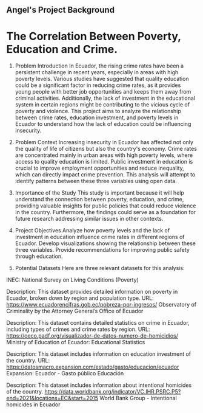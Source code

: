 ## Angel's Project Background
# The Correlation Between Poverty, Education and Crime. 

1. Problem Introduction
In Ecuador, the rising crime rates have been a persistent challenge in recent years, especially in areas with high poverty levels. Various studies have suggested that quality education could be a significant factor in reducing crime rates, as it provides young people with better job opportunities and keeps them away from criminal activities. Additionally, the lack of investment in the educational system in certain regions might be contributing to the vicious cycle of poverty and violence. This project aims to analyze the relationship between crime rates, education investment, and poverty levels in Ecuador to understand how the lack of education could be influencing insecurity.

2. Problem Context
Increasing insecurity in Ecuador has affected not only the quality of life of citizens but also the country's economy. Crime rates are concentrated mainly in urban areas with high poverty levels, where access to quality education is limited. Public investment in education is crucial to improve employment opportunities and reduce inequality, which can directly impact crime prevention. This analysis will attempt to identify patterns between these three variables using open data.

3. Importance of the Study
This study is important because it will help understand the connection between poverty, education, and crime, providing valuable insights for public policies that could reduce violence in the country. Furthermore, the findings could serve as a foundation for future research addressing similar issues in other contexts.

4. Project Objectives
Analyze how poverty levels and the lack of investment in education influence crime rates in different regions of Ecuador.
Develop visualizations showing the relationship between these three variables.
Provide recommendations for improving public safety through education.

5. Potential Datasets
Here are three relevant datasets for this analysis:

INEC: National Survey on Living Conditions (Poverty)

Description: This dataset provides detailed information on poverty in Ecuador, broken down by region and population type.
URL: https://www.ecuadorencifras.gob.ec/pobreza-por-ingresos/
Observatory of Criminality by the Attorney General’s Office of Ecuador

Description: This dataset contains detailed statistics on crime in Ecuador, including types of crimes and crime rates by region.
URL: https://oeco.padf.org/visualizador-de-datos-numero-de-homicidios/
Ministry of Education of Ecuador: Educational Statistics

Description: This dataset includes information on education investment of the country.
URL: https://datosmacro.expansion.com/estado/gasto/educacion/ecuador
Expansion: Ecuador - Gasto público Educación

Description: This dataset includes information about intentional homicides of the country.
https://data.worldbank.org/indicator/VC.IHR.PSRC.P5?end=2021&locations=EC&start=2015
World Bank Group - Intentional homicides in Ecuador
